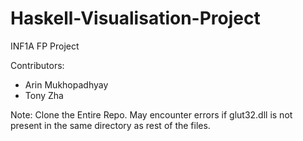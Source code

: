 # Haskell-Visualisation-Project
INF1A FP Project

Contributors:
 - Arin Mukhopadhyay
 - Tony Zha

Note:
Clone the Entire Repo.
May encounter errors if glut32.dll is not present in the same directory as rest of the files.
